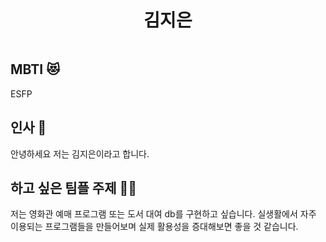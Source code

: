 

# <center> 김지은 </center>



<img scr=" %EA%B3%A0%EC%96%91%EC%9D%B4.png" >


## MBTI 😻 
ESFP 


## 인사 💁
안녕하세요  저는 김지은이라고 합니다. 


## 하고 싶은 팀플 주제 🙆‍♀️ 
 저는 영화관 예매 프로그램 또는 도서 대여 db를 구현하고 싶습니다. 실생활에서 자주 이용되는 프로그램들을 만들어보며 실제 활용성을 증대해보면 좋을 것 같습니다.
